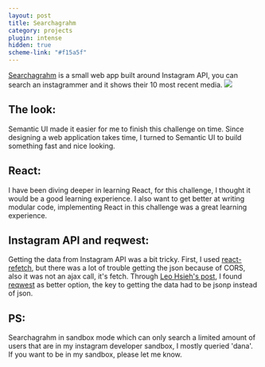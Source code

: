 ```yaml
---
layout: post
title: Searchagrahm
category: projects
plugin: intense
hidden: true
scheme-link: "#f15a5f"
---
```


[Searchagrahm](https://github.com/cutofmyjib/searchagrahm) is a small web app built around Instagram API, you can search an instagrammer and it shows their 10 most recent media.
![](../posts-imgs/searchagrahm.jpg)

## **The look:**
Semantic UI made it easier for me to finish this challenge on time. Since designing a web application takes time, I turned to Semantic UI to build something fast and nice looking.


## **React:**
I have been diving deeper in learning React, for this challenge, I thought it would be a good learning experience. I also want to get better at writing modular code, implementing React in this challenge was a great learning experience.

## **Instagram API and reqwest:**
Getting the data from Instagram API was a bit tricky. First, I used [react-refetch](https://github.com/heroku/react-refetch), but there was a lot of trouble getting the json because of CORS, also it was not an ajax call, it's fetch. Through [Leo Hsieh's post](http://leoj.js.org/personal/React-iTunes-Search/), I found [reqwest](https://github.com/ded/reqwest) as better option, the key to getting the data had to be jsonp instead of json.

## **PS:**
Searchagrahm in sandbox mode which can only search a limited amount of users that are in my instagram developer sandbox, I mostly queried 'dana'. If you want to be in my sandbox, please let me know.

